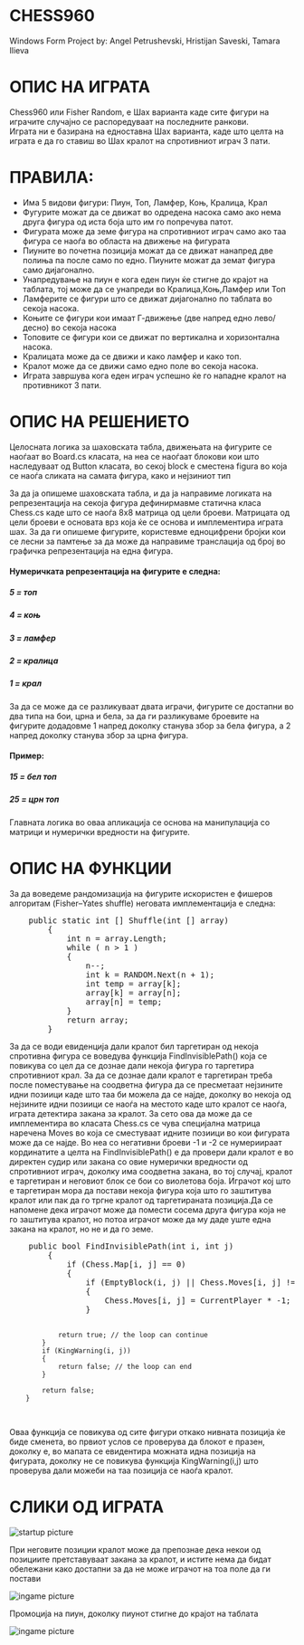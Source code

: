 <h1>CHESS960</h1>

<p>Windows Form Project by: Angel Petrushevski, Hristijan Saveski, Tamara Ilieva</p>

<h1>ОПИС НА ИГРАТА</h1>
<p>Chess960 или Fisher Random, е Шах варианта каде сите фигури на играчите случајно се распоредуваат на последните ранкови.<br> Играта ни е базирана на едноставна Шах варианта, каде што целта на играта е да го ставиш во Шах кралот на спротивниот играч 3 пати.</p>

<h1>ПРАВИЛА:</h1>
<ul>
    <li>
         Има 5 видови фигури: Пиун, Топ, Ламфер, Коњ, Кралица, Крал
    </li>
    <li>
         Фугурите можат да се движат во одредена насока само ако нема друга фигура од иста боја што им го попречува патот.
    </li>
    <li>
     Фигурата може да земе фигура на спротивниот играч само ако таа фигура се наоѓа во областа на движење на фигурата
    </li>
    <li>
     Пиуните во почетна позиција можат да се движат нанапред две полиња па после само по едно. Пиуните можат да земат фигура само дијагонално.
    </li>
    <li>
     Унапредување на пиун е кога еден пиун ќе стигне до крајот на таблата, тој може да се унапреди во Кралица,Коњ,Ламфер или Топ
    </li>
    <li>
     Ламферите се фигури што се движат дијагонално по таблата во секоја насока.
    </li>
    <li>
     Коњите се фигури кои имаат Г-движење (две напред едно лево/десно) во секоја насока 
    </li>
    <li>
     Топовите се фигури кои се движат по вертикална и хоризонтална насока.
    </li>
    <li>
     Кралицата може да се движи и како ламфер и како топ.
    </li>
    <li>
     Кралот може да се движи само едно поле во секоја насока.
    </li>
    <li>
     Играта завршува кога еден играч успешно ќе го нападне кралот на противникот 3 пати.
    </li>
</ul>
<h1>ОПИС НА РЕШЕНИЕТО</h1>
<p>
Целосната логика за шаховската табла, движењата на фигурите се наоѓаат во Board.cs класата, на неа се наоѓаат блокови кои што наследуваат од Button класата, во секој block е сместена figura во која се наоѓа сликата на самата фигура, како и нејзиниот тип

За да ја опишеме шаховската табла, и да ја направиме логиката на репрезентација на секоја фигура дефинирмавме статична класа Chess.cs каде што се наоѓа 8x8 матрица од цели броеви.
Матрицата од цели броеви е основата врз која ќе се основа и имплементира играта шах. 
За да ги опишеме фигурите, користевме едноцифрени бројки кои се лесни за памтење за да може да направиме транслација од број во графичка репрезентација на една фигура.</p>
<h4>Нумеричката репрезентација на фигурите е следна:</h4>
<h5>5 = топ</h5>
<h5>4 = коњ</h5>
<h5>3 = ламфер</h5>
<h5>2 = кралица</h5>
<h5>1 = крал</h5>
<p>
За да се може да се разликуваат двата играчи, фигурите се достапни во два типа на бои, црна и бела, за да ги разликуваме броевите на фигурите додадовме 1 напред доколку станува збор за бела фигура, а 2 напред доколку станува збор за црна фигура.
</p>
<h4>Пример:</h4>
<h5>15 = бел топ</h5>
<h5>25 = црн топ</h5>

<p>
Главната логика во оваа апликација се основа на манипулација со матрици и нумерички вредности на фигурите.
</p>

<h1>ОПИС НА ФУНКЦИИ</h1>

<p>
    За да воведеме рандомизација на фигурите искористен е фишеров алгоритам (Fisher–Yates shuffle) неговата имплементација е следна:
</p>
<pre>
    public static int [] Shuffle(int [] array)
        {
            int n = array.Length;
            while ( n > 1 )
            {
                n--;
                int k = RANDOM.Next(n + 1);
                int temp = array[k];
                array[k] = array[n];
                array[n] = temp;
            }
            return array;
        }
</pre>
<p>
    За да се води евиденција дали кралот бил таргетиран од некоја спротивна фигура се воведува функција FindInvisiblePath() која се повикува со цел да се дознае дали некоја фигура го таргетира спротивниот крал.
    За да се дознае дали кралот е таргетиран треба после поместување на соодветна фигура да се пресметаат нејзините идни позиици каде што таа би можела да се најде, доколку во некоја од нејзините идни позиици се наоѓа на местото каде што кралот се наоѓа, играта детектира закана за кралот. За сето ова да може да се имплементира во класата Chess.cs се чува специјална матрица наречена Moves во која се сместуваат идните позиици во кои фигурата може да се најде. Во неа со негативни броеви -1 и -2 се нумериираат кординатите а целта на FindInvisiblePath() e да провери дали кралот е во директен судир или закана со овие нумерички вредности од спротивниот играч, доколку има соодветна закана, во тој случај, кралот е таргетиран и неговиот блок се бои со виолетова боја. Играчот кој што е таргетиран мора да постави некоја фигура која што го заштитува кралот или пак да го тргне кралот од таргетираната позиција.Да се напомене дека играчот може да помести сосема друга фигура која не го заштитува кралот, но потоа играчот може да му даде уште една закана на кралот, но не и да го земе.
</p>
<pre>
    public bool FindInvisiblePath(int i, int j)
        {
            if (Chess.Map[i, j] == 0)
            {
                if (EmptyBlock(i, j) || Chess.Moves[i, j] != CurrentPlayer)
                {
                    Chess.Moves[i, j] = CurrentPlayer * -1; 
                }

                return true; // the loop can continue
            }
            if (KingWarning(i, j))
            {
                return false; // the loop can end
            }

            return false;
        }
</pre>
<p>Оваа функција се повикува од сите фигури откако нивната позиција ќе биде сменета, во првиот услов се проверува да блокот е празен, доколку е, во мапата се евидентира можната идна позиција на фигурата, доколку не се повикува функција KingWarning(i,j) што проверува дали можеби на таа позиција се наоѓа кралот.</p>
<h1>СЛИКИ ОД ИГРАТА</h1>
<img src="./preview/game1.png" alt="startup picture">
<p>При неговите позиции кралот може да препознае дека некои од позициите претставуваат закана за кралот, и истите нема да бидат обележани како достапни за да не може играчот на тоа поле да ги постави</p>
<img src="./preview/game2.png" alt="ingame picture">
<p>Промоција на пиун, доколку пиунот стигне до крајот на таблата</p>
<img src="./preview/game3.png" alt="ingame picture">

